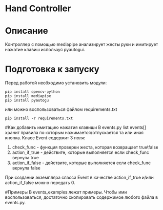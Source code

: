 # Hand Controller
# Описание
Контроллер с помощью mediapipe анализирует жесты руки и имитирует нажатие клавиш используя pyautogui.

# Подготовка к запуску
Перед работой необходимо установить модули:
~~~~
pip install opencv-python
pip install mediapipe
pip install pyautogu
~~~~
или можно воспользоваться файлом requirements.txt
~~~~
pip install -r requirements.txt
~~~~

#Как добавить имитацию нажатия клавиши
В events.py list events[] хранит правила по которым нажимается/отпускается та или иная кнопка.
Класс Event содержит 3 поля:
1. check_func - функция проверки жеста, которая возвращает true\false
2. action_if_true - действите, которые выполняется если check_func вернула true
3. action_if_false - действите, которые выполняется если check_func вернула false

При создании экземпляра сласса Event в качестве action_if_true и/или action_if_false можно передать 0.

#Примеры
В events_examples лежат примеры. Чтобы ими воспользоваться, достаточно скопировать содержимое любого файла в events.py.
